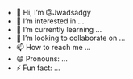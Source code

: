 - 👋 Hi, I’m @Jwadsadgy
- 👀 I’m interested in ...
- 🌱 I’m currently learning ...
- 💞️ I’m looking to collaborate on ...
- 📫 How to reach me ...
- 😄 Pronouns: ...
- ⚡ Fun fact: ...

<!---
Jwadsadgy/Jwadsadgy is a ✨ special ✨ repository because its `README.md` (this file) appears on your GitHub profile.
You can click the Preview link to take a look at your changes.
--->

